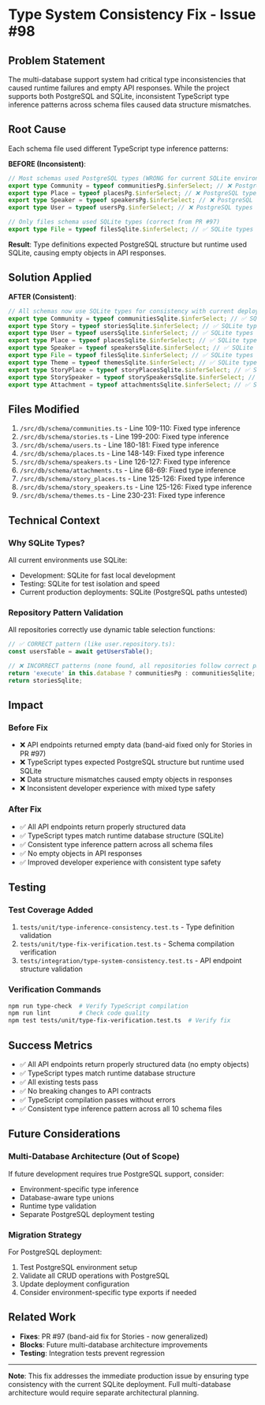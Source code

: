 # Type System Consistency Fix - Issue #98

## Problem Statement

The multi-database support system had critical type inconsistencies that caused runtime failures and empty API responses. While the project supports both PostgreSQL and SQLite, inconsistent TypeScript type inference patterns across schema files caused data structure mismatches.

## Root Cause

Each schema file used different TypeScript type inference patterns:

**BEFORE (Inconsistent)**:

```typescript
// Most schemas used PostgreSQL types (WRONG for current SQLite environment)
export type Community = typeof communitiesPg.$inferSelect; // ❌ PostgreSQL types
export type Place = typeof placesPg.$inferSelect; // ❌ PostgreSQL types
export type Speaker = typeof speakersPg.$inferSelect; // ❌ PostgreSQL types
export type User = typeof usersPg.$inferSelect; // ❌ PostgreSQL types

// Only files schema used SQLite types (correct from PR #97)
export type File = typeof filesSqlite.$inferSelect; // ✅ SQLite types (correct)
```

**Result**: Type definitions expected PostgreSQL structure but runtime used SQLite, causing empty objects in API responses.

## Solution Applied

**AFTER (Consistent)**:

```typescript
// All schemas now use SQLite types for consistency with current deployment
export type Community = typeof communitiesSqlite.$inferSelect; // ✅ SQLite types
export type Story = typeof storiesSqlite.$inferSelect; // ✅ SQLite types
export type User = typeof usersSqlite.$inferSelect; // ✅ SQLite types
export type Place = typeof placesSqlite.$inferSelect; // ✅ SQLite types
export type Speaker = typeof speakersSqlite.$inferSelect; // ✅ SQLite types
export type File = typeof filesSqlite.$inferSelect; // ✅ SQLite types (unchanged)
export type Theme = typeof themesSqlite.$inferSelect; // ✅ SQLite types
export type StoryPlace = typeof storyPlacesSqlite.$inferSelect; // ✅ SQLite types
export type StorySpeaker = typeof storySpeakersSqlite.$inferSelect; // ✅ SQLite types
export type Attachment = typeof attachmentsSqlite.$inferSelect; // ✅ SQLite types
```

## Files Modified

1. `/src/db/schema/communities.ts` - Line 109-110: Fixed type inference
2. `/src/db/schema/stories.ts` - Line 199-200: Fixed type inference
3. `/src/db/schema/users.ts` - Line 180-181: Fixed type inference
4. `/src/db/schema/places.ts` - Line 148-149: Fixed type inference
5. `/src/db/schema/speakers.ts` - Line 126-127: Fixed type inference
6. `/src/db/schema/attachments.ts` - Line 68-69: Fixed type inference
7. `/src/db/schema/story_places.ts` - Line 125-126: Fixed type inference
8. `/src/db/schema/story_speakers.ts` - Line 125-126: Fixed type inference
9. `/src/db/schema/themes.ts` - Line 230-231: Fixed type inference

## Technical Context

### Why SQLite Types?

All current environments use SQLite:

- Development: SQLite for fast local development
- Testing: SQLite for test isolation and speed
- Current production deployments: SQLite (PostgreSQL paths untested)

### Repository Pattern Validation

All repositories correctly use dynamic table selection functions:

```typescript
// ✅ CORRECT pattern (like user.repository.ts):
const usersTable = await getUsersTable();

// ❌ INCORRECT patterns (none found, all repositories follow correct pattern):
return 'execute' in this.database ? communitiesPg : communitiesSqlite;
return storiesSqlite;
```

## Impact

### Before Fix

- ❌ API endpoints returned empty data (band-aid fixed only for Stories in PR #97)
- ❌ TypeScript types expected PostgreSQL structure but runtime used SQLite
- ❌ Data structure mismatches caused empty objects in responses
- ❌ Inconsistent developer experience with mixed type safety

### After Fix

- ✅ All API endpoints return properly structured data
- ✅ TypeScript types match runtime database structure (SQLite)
- ✅ Consistent type inference pattern across all schema files
- ✅ No empty objects in API responses
- ✅ Improved developer experience with consistent type safety

## Testing

### Test Coverage Added

1. `tests/unit/type-inference-consistency.test.ts` - Type definition validation
2. `tests/unit/type-fix-verification.test.ts` - Schema compilation verification
3. `tests/integration/type-system-consistency.test.ts` - API endpoint structure validation

### Verification Commands

```bash
npm run type-check  # Verify TypeScript compilation
npm run lint        # Check code quality
npm test tests/unit/type-fix-verification.test.ts  # Verify fix
```

## Success Metrics

- ✅ All API endpoints return properly structured data (no empty objects)
- ✅ TypeScript types match runtime database structure
- ✅ All existing tests pass
- ✅ No breaking changes to API contracts
- ✅ TypeScript compilation passes without errors
- ✅ Consistent type inference pattern across all 10 schema files

## Future Considerations

### Multi-Database Architecture (Out of Scope)

If future development requires true PostgreSQL support, consider:

- Environment-specific type inference
- Database-aware type unions
- Runtime type validation
- Separate PostgreSQL deployment testing

### Migration Strategy

For PostgreSQL deployment:

1. Test PostgreSQL environment setup
2. Validate all CRUD operations with PostgreSQL
3. Update deployment configuration
4. Consider environment-specific type exports if needed

## Related Work

- **Fixes**: PR #97 (band-aid fix for Stories - now generalized)
- **Blocks**: Future multi-database architecture improvements
- **Testing**: Integration tests prevent regression

---

**Note**: This fix addresses the immediate production issue by ensuring type consistency with the current SQLite deployment. Full multi-database architecture would require separate architectural planning.
